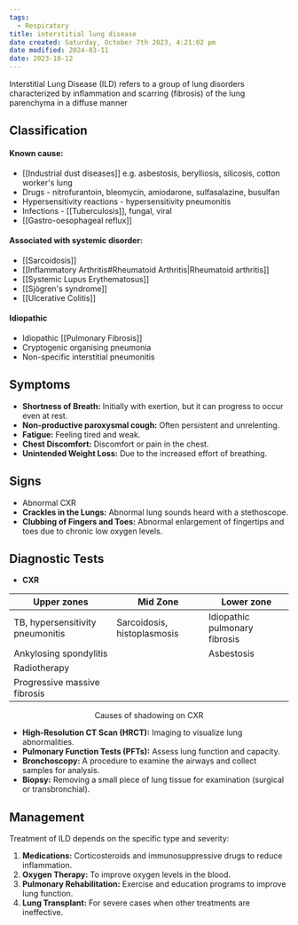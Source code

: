 ```yaml
---
tags:
  - Respiratory
title: interstitial lung disease
date created: Saturday, October 7th 2023, 4:21:02 pm
date modified: 2024-03-11
date: 2023-10-12
---
```

Interstitial Lung Disease (ILD) refers to a group of lung disorders characterized by inflammation and scarring (fibrosis) of the lung parenchyma in a diffuse manner

## Classification

#### Known cause:
- [[Industrial dust diseases]] e.g. asbestosis, berylliosis, silicosis, cotton worker's lung
- Drugs - nitrofurantoin, bleomycin, amiodarone, sulfasalazine, busulfan
- Hypersensitivity reactions - hypersensitivity pneumonitis
- Infections - [[Tuberculosis]], fungal, viral
- [[Gastro-oesophageal reflux]]

#### Associated with systemic disorder:
- [[Sarcoidosis]]
- [[Inflammatory Arthritis#Rheumatoid Arthritis|Rheumatoid arthritis]]
- [[Systemic Lupus Erythematosus]]
- [[Sjögren's syndrome]]
- [[Ulcerative Colitis]]

#### Idiopathic 
- Idiopathic [[Pulmonary Fibrosis]]
- Cryptogenic organising pneumonia
- Non-specific interstitial pneumonitis 

## Symptoms

- **Shortness of Breath:** Initially with exertion, but it can progress to occur even at rest.
- **Non-productive paroxysmal cough:** Often persistent and unrelenting.
- **Fatigue:** Feeling tired and weak.
- **Chest Discomfort:** Discomfort or pain in the chest.
- **Unintended Weight Loss:** Due to the increased effort of breathing.

## Signs

- Abnormal CXR
- **Crackles in the Lungs:** Abnormal lung sounds heard with a stethoscope.
- **Clubbing of Fingers and Toes:** Abnormal enlargement of fingertips and toes due to chronic low oxygen levels.

## Diagnostic Tests

- **CXR**

| Upper zones                      | Mid Zone                    | Lower zone                    |
| -------------------------------- | --------------------------- | ----------------------------- |
| TB, hypersensitivity pneumonitis | Sarcoidosis, histoplasmosis | Idiopathic pulmonary fibrosis |
| Ankylosing spondylitis           |                             | Asbestosis                    |
| Radiotherapy                     |                             |                               |
| Progressive massive fibrosis                                 |                             |                               |
<center>Causes of shadowing on CXR</center>

- **High-Resolution CT Scan (HRCT):** Imaging to visualize lung abnormalities.
- **Pulmonary Function Tests (PFTs):** Assess lung function and capacity.
- **Bronchoscopy:** A procedure to examine the airways and collect samples for analysis.
- **Biopsy:** Removing a small piece of lung tissue for examination (surgical or transbronchial).

## Management

Treatment of ILD depends on the specific type and severity:

1. **Medications:** Corticosteroids and immunosuppressive drugs to reduce inflammation.
2. **Oxygen Therapy:** To improve oxygen levels in the blood.
3. **Pulmonary Rehabilitation:** Exercise and education programs to improve lung function.
4. **Lung Transplant:** For severe cases when other treatments are ineffective.
